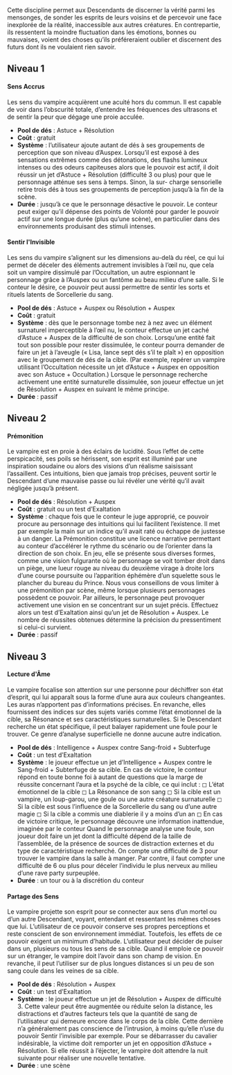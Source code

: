Cette discipline permet aux Descendants de discerner la vérité parmi les mensonges, de sonder les esprits de leurs voisins et de percevoir une face inexplorée de la réalité, inaccessible aux autres créatures. En contrepartie, ils ressentent la moindre fluctuation dans les émotions, bonnes ou mauvaises, voient des choses qu’ils préféreraient oublier et discernent des futurs dont ils ne voulaient rien savoir. 

## Niveau 1
#### Sens Accrus
Les sens du vampire acquièrent une acuité hors du commun. Il est capable de voir dans l’obscurité totale, d’entendre les fréquences des ultrasons et de sentir la peur que dégage une proie acculée.
- **Pool de dés** : Astuce + Résolution
- **Coût** : gratuit
- **Système** : l’utilisateur ajoute autant de dés à ses groupements de perception que son niveau d’Auspex. Lorsqu’il est exposé à des sensations extrêmes comme des détonations, des flashs lumineux intenses ou des odeurs capiteuses alors que le pouvoir est actif, il doit réussir un jet d’Astuce + Résolution (difficulté 3 ou plus) pour que le personnage atténue ses sens à temps. Sinon, la sur- charge sensorielle retire trois dés à tous ses groupements de perception jusqu’à la fin de la scène.
- **Durée** : jusqu’à ce que le personnage désactive le pouvoir. Le conteur peut exiger qu’il dépense des points de Volonté pour garder le pouvoir actif sur une longue durée (plus qu’une scène), en particulier dans des environnements produisant des stimuli intenses.

#### Sentir l'Invisible
Les sens du vampire s’alignent sur les dimensions au-delà du réel, ce qui lui permet de déceler des éléments autrement invisibles à l’œil nu, que cela soit un vampire dissimulé par l’Occultation, un autre espionnant le personnage grâce à l’Auspex ou un fantôme au beau milieu d’une salle. Si le conteur le désire, ce pouvoir peut aussi permettre de sentir les sorts et rituels latents de Sorcellerie du sang.
- **Pool de dés** : Astuce + Auspex ou Résolution + Auspex
- **Coût** : gratuit
- **Système** : dès que le personnage tombe nez à nez avec un élément surnaturel imperceptible à l’œil nu, le conteur effectue un jet caché d’Astuce + Auspex de la difficulté de son choix. Lorsqu’une entité fait tout son possible pour rester dissimulée, le conteur pourra demander de faire un jet à l’aveugle (« Lisa, lance sept dés s’il te plaît ») en opposition avec le groupement de dés de la cible. (Par exemple, repérer un vampire utilisant l’Occultation nécessite un jet d’Astuce + Auspex en opposition avec son Astuce + Occultation.) Lorsque le personnage recherche activement une entité surnaturelle dissimulée, son joueur effectue un jet de Résolution + Auspex en suivant le même principe.
- **Durée** : passif

## Niveau 2
#### Prémonition
Le vampire est en proie à des éclairs de lucidité. Sous l’effet de cette perspicacité, ses poils se hérissent, son esprit est illuminé par une inspiration soudaine ou alors des visions d’un réalisme saisissant l’assaillent. Ces intuitions, bien que jamais trop précises, peuvent sortir le Descendant d’une mauvaise passe ou lui révéler une vérité qu’il avait négligée jusqu’à présent.
- **Pool de dés** : Résolution + Auspex
- **Coût** : gratuit ou un test d’Exaltation
- **Système** : chaque fois que le conteur le juge approprié, ce pouvoir procure au personnage des intuitions qui lui facilitent l’existence. Il met par exemple la main sur un indice qu’il avait raté ou échappe de justesse à un danger. La Prémonition constitue une licence narrative permettant au conteur d’accélérer le rythme du scénario ou de l’orienter dans la direction de son choix. En jeu, elle se présente sous diverses formes, comme une vision fulgurante où le personnage se voit tomber droit dans un piège, une lueur rouge au niveau du deuxième virage à droite lors d’une course poursuite ou l’apparition éphémère d’un squelette sous le plancher du bureau du Prince. Nous vous conseillons de vous limiter à une prémonition par scène, même lorsque plusieurs personnages possèdent ce pouvoir.
  Par ailleurs, le personnage peut provoquer activement une vision en se concentrant sur un sujet précis. Effectuez alors un test d’Exaltation ainsi qu’un jet de Résolution + Auspex. Le nombre de réussites obtenues détermine la précision du pressentiment si celui-ci survient.
- **Durée** : passif

## Niveau 3
#### Lecture d'Âme
Le vampire focalise son attention sur une personne pour déchiffrer son état d’esprit, qui lui apparaît sous la forme d’une aura aux couleurs changeantes. Les auras n’apportent pas d’informations précises. En revanche, elles fournissent des indices sur des sujets variés comme l’état émotionnel de la cible, sa Résonance et ses caractéristiques surnaturelles. Si le Descendant recherche un état spécifique, il peut balayer rapidement une foule pour le trouver. Ce genre d’analyse superficielle ne donne aucune autre indication.
- **Pool de dés** : Intelligence + Auspex contre Sang-froid + Subterfuge
- **Coût** : un test d’Exaltation
- **Système** : le joueur effectue un jet d’Intelligence + Auspex contre le Sang-froid + Subterfuge de sa cible. En cas de victoire, le conteur répond en toute bonne foi à autant de questions que la marge de réussite concernant l’aura et la psyché de la cible, ce qui inclut :
 ◻ L’état émotionnel de la cible
 ◻ La Résonance de son sang
 ◻ Si la cible est un vampire, un loup-garou, une goule ou une autre créature surnaturelle
 ◻ Si la cible est sous l’influence de la Sorcellerie du sang ou d’une autre magie
 ◻ Si la cible a commis une diablerie il y a moins d’un an
 ◻ En cas de victoire critique, le personnage découvre une information inattendue, imaginée par le conteur
 Quand le personnage analyse une foule, son joueur doit faire un jet dont la difficulté dépend de la taille de l’assemblée, de la présence de sources de distraction externes et du type de caractéristique recherché. On compte une difficulté de 3 pour trouver le vampire dans la salle à manger. Par contre, il faut compter une difficulté de 6 ou plus pour déceler l’individu le plus nerveux au milieu d’une rave party surpeuplée.
- **Durée** : un tour ou à la discrétion du conteur

#### Partage des Sens
Le vampire projette son esprit pour se connecter aux sens d’un mortel ou d’un autre Descendant, voyant, entendant et ressentant les mêmes choses que lui. L’utilisateur de ce pouvoir conserve ses propres perceptions et reste conscient de son environnement immédiat. Toutefois, les effets de ce pouvoir exigent un minimum d’habitude. L’utilisateur peut décider de puiser dans un, plusieurs ou tous les sens de sa cible. Quand il emploie ce pouvoir sur un étranger, le vampire doit l’avoir dans son champ de vision. En revanche, il peut l’utiliser sur de plus longues distances si un peu de son sang coule dans les veines de sa cible.
- **Pool de dés** : Résolution + Auspex
- **Coût** : un test d’Exaltation
- **Système** : le joueur effectue un jet de Résolution + Auspex de difficulté 3. Cette valeur peut être augmentée ou réduite selon la distance, les distractions et d’autres facteurs tels que la quantité de sang de l’utilisateur qui demeure encore dans le corps de la cible. Cette dernière n’a généralement pas conscience de l’intrusion, à moins qu’elle n’use du pouvoir Sentir l’invisible par exemple. Pour se débarrasser du cavalier indésirable, la victime doit remporter un jet en opposition d’Astuce + Résolution. Si elle réussit à l’éjecter, le vampire doit attendre la nuit suivante pour réaliser une nouvelle tentative.
- **Durée** : une scène